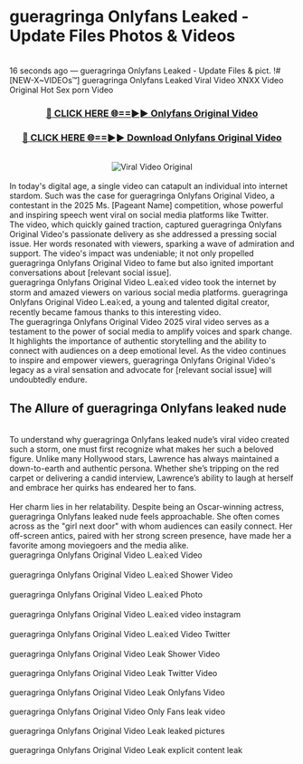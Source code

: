 # gueragringa Onlyfans Leaked - Update Files Photos & Videos 
<br>
16 seconds ago — gueragringa Onlyfans Leaked - Update Files & pict. !#[NEW-X~VIDEOs™] gueragringa Onlyfans Leaked Viral Video XNXX Video Original Hot Sex porn Video
<br>
<div align="center">
<h3><a href="http://freeplayer.one?title=gueragringa&ref=25OR" rel="nofollow">🔴 CLICK HERE 🌐==►► Onlyfans Original Video</a></h3>
<h3><a href="http://freeplayer.one?title=gueragringa&ref=25OR" rel="nofollow">🔴 CLICK HERE 🌐==►► Download Onlyfans Original Video</a></h3>
<br>
<a href="http://freeplayer.one?title=gueragringa&ref=25OR" rel="nofollow" data-target="animated-image.originalLink"><img src="https://i.ibb.co.com/xMMVF88/686577567.gif" alt="Viral Video Original" style="max-width: 100%; display: inline-block;" data-target="animated-image.originalImage"></a>
</div>
<br>
In today's digital age, a single video can catapult an individual into internet stardom. Such was the case for gueragringa Onlyfans Original Video, a contestant in the 2025 Ms. [Pageant Name] competition, whose powerful and inspiring speech went viral on social media platforms like Twitter.
<br>
The video, which quickly gained traction, captured gueragringa Onlyfans Original Video's passionate delivery as she addressed a pressing social issue. Her words resonated with viewers, sparking a wave of admiration and support. The video's impact was undeniable; it not only propelled gueragringa Onlyfans Original Video to fame but also ignited important conversations about [relevant social issue].
<br>
gueragringa Onlyfans Original Video L.ea𝚔ed video took the internet by storm and amazed viewers on various social media platforms. gueragringa Onlyfans Original Video L.ea𝚔ed, a young and talented digital creator, recently became famous thanks to this interesting video.
<br>
The gueragringa Onlyfans Original Video 2025 viral video serves as a testament to the power of social media to amplify voices and spark change. It highlights the importance of authentic storytelling and the ability to connect with audiences on a deep emotional level. As the video continues to inspire and empower viewers, gueragringa Onlyfans Original Video's legacy as a viral sensation and advocate for [relevant social issue] will undoubtedly endure.
<br>
<h2>The Allure of gueragringa Onlyfans leaked nude</h2>
<br>
To understand why gueragringa Onlyfans leaked nude’s viral video created such a storm, one must first recognize what makes her such a beloved figure. Unlike many Hollywood stars, Lawrence has always maintained a down-to-earth and authentic persona. Whether she’s tripping on the red carpet or delivering a candid interview, Lawrence’s ability to laugh at herself and embrace her quirks has endeared her to fans.
<br><br>
Her charm lies in her relatability. Despite being an Oscar-winning actress, gueragringa Onlyfans leaked nude feels approachable. She often comes across as the "girl next door" with whom audiences can easily connect. Her off-screen antics, paired with her strong screen presence, have made her a favorite among moviegoers and the media alike.
<br>
gueragringa Onlyfans Original Video L.ea𝚔ed Video
<br><br>
gueragringa Onlyfans Original Video L.ea𝚔ed Shower Video
<br><br>
gueragringa Onlyfans Original Video L.ea𝚔ed Photo
<br><br>
gueragringa Onlyfans Original Video L.ea𝚔ed video instagram
<br><br>
gueragringa Onlyfans Original Video L.ea𝚔ed Video Twitter
<br><br>
gueragringa Onlyfans Original Video Leak Shower Video
<br><br>
gueragringa Onlyfans Original Video Leak Twitter Video
<br><br>
gueragringa Onlyfans Original Video Leak Onlyfans Video
<br><br>
gueragringa Onlyfans Original Video Only Fans leak video
<br><br>
gueragringa Onlyfans Original Video Leak leaked pictures
<br><br>
gueragringa Onlyfans Original Video Leak explicit content leak